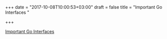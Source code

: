 +++
date = "2017-10-08T10:00:53+03:00"
draft = false
title = "Important Go Interfaces  "

+++

<p><a href="https://www.writeingo.com/blog/important-go-interfaces/">Important Go Interfaces  </a></p>
